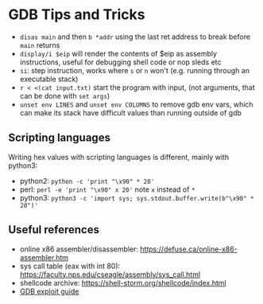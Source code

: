 # GDB Tips and Tricks

- `disas main` and then `b *addr` using the last ret address to break before `main` returns
- `display/i $eip` will render the contents of $eip as assembly instructions, useful for debugging shell code or nop sleds etc
- `si`: step instruction, works where `s` or `n` won't (e.g. running through an executable stack)
- `r < <(cat input.txt)` start the program with input, (not arguments, that can be done with `set args`)
- `unset env LINES` and `unset env COLUMNS` to remove gdb env vars, which can make its stack have difficult values than running outside of gdb

## Scripting languages

Writing hex values with scripting languages is different, mainly with python3:

- python2: `python -c 'print "\x90" * 20'`
- perl: `perl -e 'print "\x90" x 20'` note `x` instead of `*`
- python3: `python3 -c 'import sys; sys.stdout.buffer.write(b"\x90" * 20")'`

## Useful references

- online x86 assembler/disassembler: https://defuse.ca/online-x86-assembler.htm
- sys call table (eax with int 80): https://faculty.nps.edu/cseagle/assembly/sys_call.html
- shellcode archive: https://shell-storm.org/shellcode/index.html
- [GDB exploit guide](https://www.exploit-db.com/papers/13205)
